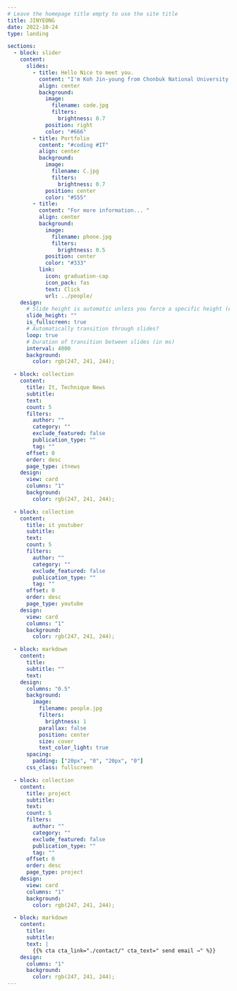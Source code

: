 ```yaml
---
# Leave the homepage title empty to use the site title
title: JINYEONG
date: 2022-10-24
type: landing

sections:
  - block: slider
    content:
      slides:
        - title: Hello Nice to meet you.
          content: "I'm Koh Jin-young from Chonbuk National University's IT Intelligence and Information."
          align: center
          background:
            image:
              filename: code.jpg
              filters:
                brightness: 0.7
            position: right
            color: "#666"
        - title: Portfolio
          content: "#coding #IT"
          align: center
          background:
            image:
              filename: C.jpg
              filters:
                brightness: 0.7
            position: center
            color: "#555"
        - title:
          content: "For more information... "
          align: center
          background:
            image:
              filename: phone.jpg
              filters:
                brightness: 0.5
            position: center
            color: "#333"
          link:
            icon: graduation-cap
            icon_pack: fas
            text: Click
            url: ../people/
    design:
      # Slide height is automatic unless you force a specific height (e.g. '400px')
      slide_height: ""
      is_fullscreen: true
      # Automatically transition through slides?
      loop: true
      # Duration of transition between slides (in ms)
      interval: 4000
      background:
        color: rgb(247, 241, 244);

  - block: collection
    content:
      title: It, Technique News
      subtitle:
      text:
      count: 5
      filters:
        author: ""
        category: ""
        exclude_featured: false
        publication_type: ""
        tag: ""
      offset: 0
      order: desc
      page_type: itnews
    design:
      view: card
      columns: "1"
      background:
        color: rgb(247, 241, 244);

  - block: collection
    content:
      title: it youtuber
      subtitle:
      text:
      count: 5
      filters:
        author: ""
        category: ""
        exclude_featured: false
        publication_type: ""
        tag: ""
      offset: 0
      order: desc
      page_type: youtube
    design:
      view: card
      columns: "1"
      background:
        color: rgb(247, 241, 244);

  - block: markdown
    content:
      title:
      subtitle: ""
      text:
    design:
      columns: "0.5"
      background:
        image:
          filename: people.jpg
          filters:
            brightness: 1
          parallax: false
          position: center
          size: cover
          text_color_light: true
      spacing:
        padding: ["20px", "0", "20px", "0"]
      css_class: fullscreen

  - block: collection
    content:
      title: project
      subtitle:
      text:
      count: 5
      filters:
        author: ""
        category: ""
        exclude_featured: false
        publication_type: ""
        tag: ""
      offset: 0
      order: desc
      page_type: project
    design:
      view: card
      columns: "1"
      background:
        color: rgb(247, 241, 244);

  - block: markdown
    content:
      title:
      subtitle:
      text: |
        {{% cta cta_link="./contact/" cta_text=" send email →" %}}
    design:
      columns: "1"
      background:
        color: rgb(247, 241, 244);
---
```

